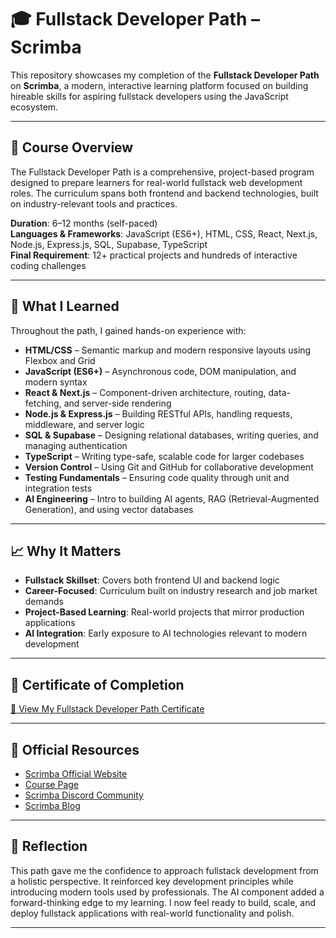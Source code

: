 # **🎓 Fullstack Developer Path – Scrimba**

This repository showcases my completion of the **Fullstack Developer Path** on **Scrimba**, a modern, interactive learning platform focused on building hireable skills for aspiring fullstack developers using the JavaScript ecosystem.

---

## 🧠 Course Overview

The Fullstack Developer Path is a comprehensive, project-based program designed to prepare learners for real-world fullstack web development roles. The curriculum spans both frontend and backend technologies, built on industry-relevant tools and practices.

**Duration**: 6–12 months (self-paced)  
**Languages & Frameworks**: JavaScript (ES6+), HTML, CSS, React, Next.js, Node.js, Express.js, SQL, Supabase, TypeScript  
**Final Requirement**: 12+ practical projects and hundreds of interactive coding challenges

---

## 🎯 What I Learned

Throughout the path, I gained hands-on experience with:

- **HTML/CSS** – Semantic markup and modern responsive layouts using Flexbox and Grid  
- **JavaScript (ES6+)** – Asynchronous code, DOM manipulation, and modern syntax  
- **React & Next.js** – Component-driven architecture, routing, data-fetching, and server-side rendering  
- **Node.js & Express.js** – Building RESTful APIs, handling requests, middleware, and server logic  
- **SQL & Supabase** – Designing relational databases, writing queries, and managing authentication  
- **TypeScript** – Writing type-safe, scalable code for larger codebases  
- **Version Control** – Using Git and GitHub for collaborative development  
- **Testing Fundamentals** – Ensuring code quality through unit and integration tests  
- **AI Engineering** – Intro to building AI agents, RAG (Retrieval-Augmented Generation), and using vector databases

---

## 📈 Why It Matters

- **Fullstack Skillset**: Covers both frontend UI and backend logic  
- **Career-Focused**: Curriculum built on industry research and job market demands  
- **Project-Based Learning**: Real-world projects that mirror production applications  
- **AI Integration**: Early exposure to AI technologies relevant to modern development

---

## 📜 Certificate of Completion

[🔗 View My Fullstack Developer Path Certificate](the-fullstack-developer-path-certificate.pdf)

---

## 🔗 Official Resources

- [Scrimba Official Website](https://scrimba.com)  
- [Course Page](https://scrimba.com/fullstack-path-c0fullstack)  
- [Scrimba Discord Community](https://scrimba.com/discord)  
- [Scrimba Blog](https://scrimba.com/articles)

---

## 🏁 Reflection

This path gave me the confidence to approach fullstack development from a holistic perspective. It reinforced key development principles while introducing modern tools used by professionals. The AI component added a forward-thinking edge to my learning. I now feel ready to build, scale, and deploy fullstack applications with real-world functionality and polish.

---
